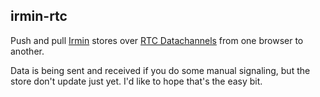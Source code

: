 irmin-rtc
---------

Push and pull [Irmin](https://irmin.org) stores over [RTC Datachannels](https://webrtc.org/getting-started/data-channels) from one browser
to another.

Data is being sent and received if you do some manual signaling, but the store don't update just yet. I'd like to hope that's the easy bit.